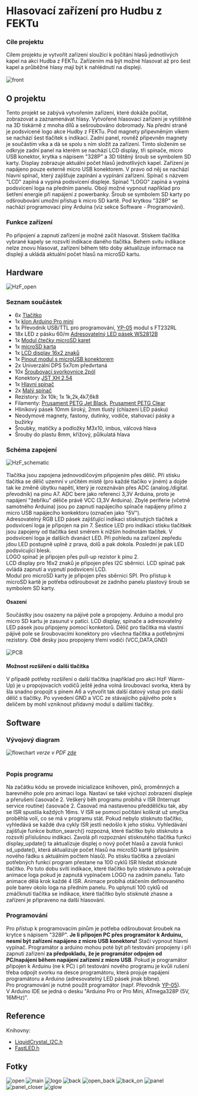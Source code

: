 # Hlasovací zařízení pro Hudbu z FEKTu

### Cíle projektu
Cílem projektu je vytvořit zařízení sloužící k počítání hlasů jednotlivých kapel na akci Hudba z FEKTu. Zařízením má být možné hlasovat až pro šest kapel a průběžné hlasy mají být k nahlédnutí na displeji.
<br><br>
![front](https://github.com/langrfrantisek/HzF_voting_system/blob/main/Photos/front.jpg)

## O projektu
Tento projekt se zabývá vytvořením zařízení, které dokáže počítat, zobrazovat a zaznamenávat hlasy. Vytvořené hlasovací zařízení je vytištěné na 3D tiskárně z mnoha dílů a sešroubováno dobromady. Na přední straně je podsvícené logo akce Hudby z FEKTu. Pod magnety připevněným víkem se nachází šest tlačítek s indikací. Zadní panel, rovněž připevněn magnety je součástím víka a dá se spolu s ním složit za zařízení. Tímto složením se odkryje zadní panel na kterém se nachází LCD display, tři spínače, micro USB konektor, krytka s nápisem "328P" a 3D tištěný šroub se symbolem SD karty. Display zobrazuje aktuální počet hlasů jednotlivých kapel. Zařízení je napájeno pouze externě micro USB konektorem. V pravo od něj se nachází hlavní spínač, který zajišťuje zapínání a vypínání zařízení. Spínač s názvem "LCD" zapíná a vypíná podsvícení displeje. Spínač "LOGO" zapíná a vypíná podsvícení loga na předním panelu. Obojí možné vypnout například pro šetření energie při napájení z powerbanky. Šroub se symbolem SD karty po odšroubování umožní přístup k micro SD kartě. Pod krytkou "328P" se nachází programovací piny Arduina (viz sekce Software - Programování).

### Funkce zařízení
Po připojení a zapnutí zařízení je možné začít hlasovat. Stiskem tlačítka vybrané kapely se rozsvítí indikace daného tlačítka. Behem svitu indikace nelze znovu hlasovat, zařízení během této doby aktualizuje informace na displeji a ukládá aktuální počet hlasů na microSD kartu.

## Hardware
![HzF_open](https://github.com/langrfrantisek/HzF_voting_system/blob/main/Photos/HzF_open.jpg)

### Seznam součástek
* 6x [Tlačítko](https://www.gme.cz/tlacitkovy-spinac-pbs-13b-r)
* 1x [klon Arduino Pro mini](https://www.aliexpress.com/item/2031903258.html?spm=a2g0s.9042311.0.0.27424c4dakAzYm)
* 1x Převodník USB/TTL pro programování, [YP-05](https://www.hadex.cz/m435b-prevodnik-usbttl-modul-s-ft232rl/?gclid=CjwKCAjwmeiIBhA6EiwA-uaeFRXA4soPKs384wWb1vIK3xhRTusBXaXjJ_JUQO9WOdVvmTuzFmfkJxoCZpMQAvD_BwE) modul s FT232RL 
* 18x LED z pásku 60/m [Adresovatelný LED pásek WS2812B](https://www.aliexpress.com/item/2036819167.html?spm=a2g0s.9042311.0.0.27424c4diLhTmF)
* 1x [Modul čtečky microSD karet](https://www.gme.cz/modul-ctecky-micro-sd-karet)
* 1x [microSD karta](https://www.alza.cz/verbatim-micro-sdhc-16gb-class-10-sd-adapter-d442132.htm)
* 1x [LCD display 16x2 znaků](https://www.gme.cz/modry-lcd-display-16x2-i2c)
* 1x [Pinout modul s microUSB konektorem](https://www.gme.cz/modul-pinout-s-micro-usb-konektorem)
* 2x Univerzální DPS 5x7cm předvrtaná
* 10x [Šroubovací svorkovnice 2pól](https://www.gme.cz/svorkovnice-sroubovaci-do-dps-ark500-2ex)
* Konektory [JST XH 2.54](https://www.laskarduino.cz/laskakit-sada-jst-xh-konektoru-80ks/?gclid=CjwKCAjwmeiIBhA6EiwA-uaeFTCon_2C3VW73b0MITJvmmYHPBOMC0zGkSmEcFqFK19o3NaiOJ1m8xoC3CAQAvD_BwE)
* 1x [Hlavní spínač](https://www.gme.cz/p-sw101-red)
* 2x [Malý spínač](https://www.gme.cz/p-sm101-1r3)
* Rezistory: 3x 10k; 1x 1k,2k,4k7,6k8
* Filamenty: [Prusament PETG Jet Black](https://shop.prusa3d.com/cs/prusament/802-prusament-petg-jet-black-1kg.html), [Prusament PETG Clear](https://shop.prusa3d.com/cs/prusament/1216-prusament-petg-clear-1kg.html)
* Hliníkový pásek 10mm široký, 2mm tlustý (chlazení LED pásku)
* Neodymové magnety, fastony, dutinky, vodiče, stahovací pásky a bužírky
* Šroubky, matičky a podložky M3x10, imbus, válcová hlava
* Šrouby do plastu 8mm, křížový, půlkulatá hlava

### Schéma zapojení
![HzF_schematic](https://github.com/langrfrantisek/HzF_voting_system/blob/main/HzF_hlasovani_schema.png)
<br><br>
Tlačítka jsou zapojena jednovodičovým připojením přes dělič. Při stisku tlačítka se dělič uzemní v určitém místě (pro každé tlačíko v jiném) a dojde tak ke změně úbytku napětí, který je rozeznáván přes ADC (analog./digital. převodník) na pinu A7. ADC bere jako referenci 3,3V Arduina, proto je napájení "žebříku" děliče právě VCC (3,3V Arduina). Zbylé periferie (včetně samotného Arduina) jsou po zapnutí napájecího spínače napájeny přímo z micro USB napájecího konkektoru (označen jako "5V").\
Adresovatelný RGB LED pásek zajišťující indikaci stisknutých tlačítek a podsvícení loga je připojen na pin 7. Šestice LED pro indikaci stisku tlačítkek jsou zapojeny od tlačítka šest směrem k nižším hodnotám tlačítek. V podsvícení loga je dalších dvanáct LED. Při pohledu na zařízení zepředu jdou LED postupně uplně z prava, dolů a pak dokola. Poslední je pak LED podsvicující blesk.\
LOGO spínač je připojen přes pull-up rezistor k pinu 2.\
LCD display pro 16x2 znaků je připojen přes I2C sběrnici. LCD spínač pak ovládá zapnutí a vypnutí podsvícení LCD.\
Modul pro microSD karty je připojen přes sběrnici SPI. Pro přístup k microSD kartě je potřeba odšroubovat ze zadního panelu plastový šroub se symbolem SD karty.

#### Osazení
Součástky jsou osazeny na pájivé pole a propojeny. Arduino a modul pro micro SD kartu je zasunut v patici. LCD display, spínače a adresovatelný LED pásek jsou připojeny pomocí konketorů. Dělič pro tlačítka má vlastní pájivé pole se šroubovacími konektory pro všechna tlačítka a potřebnými rezistory. Obě desky jsou propojeny třemi vodiči (VCC,DATA,GND)<br><br>
![PCB](https://github.com/langrfrantisek/HzF_voting_system/blob/main/Photos/PCB_solo.jpg)

#### Možnost rozšíření o další tlačítka
V případě potřeby rozšíření o další tlačítka (například pro akci HzF Warm-Up) je u propojovacích vodičů ještě jedna volná šroubovací svorka, která by šla snadno propojit s pinem A6 a vytvořit tak další datový vstup pro další dělič s tlačítky. Po vyvedení GND a VCC ze stávajícího pájivého pole s deličem by mohl vzniknout přídavný modul s dalšími tlačítky.


## Software

### Vývojový diagram
![flowchart](https://github.com/langrfrantisek/HzF_voting_system/blob/main/HzF_flowchart.png)
*verze v PDF [zde](https://github.com/langrfrantisek/HzF_voting_system/blob/main/HzF_flowchart.pdf)*
<br><br>
### Popis programu
Na začátku kódu se provede inicializace knihoven, pinů, proměnných a barevného pole pro animaci loga. Nastaví se také výchozí zobrazení displeje a přerušení časovače 2. Veškerý běh programu probíhá v ISR (Interrupt service routine) časovače 2. Časovač má nastavenou předděličku tak, aby se ISR spustila každých 16ms. V ISR se pomocí počítání kolikrát už smyčka proběhla volí, co se má v programu stát. Pokud nebylo stisknuto tlačítko, vyhledává se každé dva cykly ISR jestli nedošlo k jeho stisku. Vyhledávání zajišťuje funkce button_search() rozpozná, které tlačítko bylo stisknuto a rozsvítí příslušnou indikaci. Zavolá při rozpoznání stisknutého tlačítka funkci display_update() ta aktualizuje displej o nový počet hlasů a zavolá funkci sd_update(), která aktualizuje počet hlasů na microSD kartě (připsáním nového řádku s aktuálním počtem hlasů). Po stisku tlačítka a zavolání potřebných funkcí program přestane na 100 cyklů ISR hledat stisknuté tlačítko. Po tuto dobu svítí indikace, které tlačítko bylo stisknuto a pokračuje animace loga pokud je zapnutá vypínačem LOGO na zadním panelu. Tato animace dělá krok každé 4 ISR. Animace probíhá otáčením definovaného pole barev okolo loga na předním panelu. Po uplynutí 100 cyklů od zmáčknutí tlačítka se indikace, které tlačítko bylo stisknuté zhasne a zařízení je připraveno na další hlasování.

### Programování
Pro přístup k programovacím pinům je potřeba odšroubovat šroubek na krytce s nápisem "328P". **Je li připojen PC přes programátor k Arduinu, nesmí být zařízení napájeno z micro USB konektoru!** Stačí vypnout hlavní vypínač. Programátor a arduino mohou poté být při testování propojeny i při zapnutí zařízení **za předpokladu, že je programátor odpojen od PC/napájení během napájení zařízení z micro USB**. Pokud je programátor připojen k Arduinu (ne k PC) i při testování nového programu je kvůli rušení třeba odpojit svorku na desce programátoru, která projuje napájení programátoru a Arduino (adresovatelný LED pásek jinak blbne).\
Pro programování je nutné použít programátor (např. Převodník [YP-05](https://www.hadex.cz/m435b-prevodnik-usbttl-modul-s-ft232rl/?gclid=CjwKCAjwmeiIBhA6EiwA-uaeFRXA4soPKs384wWb1vIK3xhRTusBXaXjJ_JUQO9WOdVvmTuzFmfkJxoCZpMQAvD_BwE)).\
V Arduino IDE se jedná o desku "Arduino Pro or Pro Mini, ATmega328P (5V, 16MHz)". 

## Reference
Knihovny: 
* [LiquidCrystal_I2C.h](https://github.com/fmalpartida/New-LiquidCrystal/blob/master/LiquidCrystal_I2C.h) 
* [FastLED.h](https://github.com/FastLED/FastLED)

## Fotky
![open](https://github.com/langrfrantisek/HzF_voting_system/blob/main/Photos/open.jpg)
![main](https://github.com/langrfrantisek/HzF_voting_system/blob/main/Photos/main.jpg)
![logo](https://github.com/langrfrantisek/HzF_voting_system/blob/main/Photos/logo.jpg)
![back](https://github.com/langrfrantisek/HzF_voting_system/blob/main/Photos/back.jpg)
![open_back](https://github.com/langrfrantisek/HzF_voting_system/blob/main/Photos/open_back.jpg)
![back_on](https://github.com/langrfrantisek/HzF_voting_system/blob/main/Photos/back_on.jpg)
![panel](https://github.com/langrfrantisek/HzF_voting_system/blob/main/Photos/panel.jpg)
![panel_closer](https://github.com/langrfrantisek/HzF_voting_system/blob/main/Photos/panel_closer.jpg)
![glow](https://github.com/langrfrantisek/HzF_voting_system/blob/main/Photos/glow.jpg)


